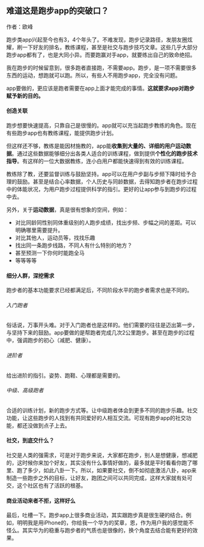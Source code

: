 难道这是跑步app的突破口？
---
作者：欧峰

跑步类app兴起至今也有3，4个年头了。不难发现，跑步记录路径，发朋友圈炫耀，刷一下好友的排名，教练课程，甚至是社交与跑步技巧文章。这些几乎大部分跑步app都有了，也是大同小异。而要跑赢对手app，就要练出自己的致命绝招。

我在跑步的时候留意到，很多跑者直接跑，不需要app。跑步，是一项不需要很多东西的运动，想跑就可以跑。所以，有些人不用跑步app，完全没有问题。

app要做的，更应该是跑者需要在app上面才能完成的事情。**这就要求app对跑步赋予新的目的。**

#### 创造关联

跑步想要快速提高，只靠自己是很慢的。app就可以充当起跑步教练的角色。现在有些跑步app也有教练课程，能提供跑步计划。

但这样还不够，教练是能因材施教的，app能**收集到大量的、详细的用户运动数据**。通过这些数据能够细分出各类人适合的训练课程，做到提供**个性化的跑步技术指导**。有这样的一位大数据教练，连小白用户都能快速得到有效的训练课程。

教练除了教，还要监督训练与鼓励坚持。app可以在用户步副与步频下降时给予合理的鼓励。甚至是结合心率数据，个人历史与同龄数据，去得知跑步者在跑步过程中的体能状况，为用户跑步过程提供科学的指引。更好的让app参与到跑步的过程中去。

另外，关于**运动数据**，真是很有想象的空间，例如：
- 对比同龄同性别同体重级别的人跑步成绩，找出步频、步幅之间的差距。可以明确哪里需要提升。
- 对比其他人，运动员等，找找乐趣
- 找出同一条跑步线路，不同人有什么特别的地方？
- 甚至预测一下你何时能跑全马
- 等等等等

#### 细分人群，深挖需求

跑步者的基本功能要求已经都满足后，不同阶段水平的跑步者需求也是不同的。

###### 入门跑者
俗话说，万事开头难。对于入门跑者也是这样的。他们需要的往往是迈出第一步，与坚持下来的鼓励。app要做的是帮跑者完成几次2公里跑步。甚至在跑步的过程中，强调跑步的初心（减肥、健康）。

###### 进阶者
给出进阶的指引。姿势、跑鞋、心理都是需要的。

###### 中级、高级跑者
合适的训练计划，新的跑步方式等。让中级跑者体会到更多不同的跑步乐趣。社交功能，让这些跑步的人找到有共同爱好的人相互交流。可现有跑步app的社交功能，都还没做到点子上去。

#### 社交，到底交什么？
社交是人类的强需求，可是对于跑步来说，大家都在跑步，别人是想健康，想减肥的，这时候你来加个好友，其实没有什么事情好做的，最多就是平时看看你跑了哪里、跑了多少，如此八卦一下。所以，如果要社交，倒不如彻底激活八卦，app来制造一些跑步之外的目标，让好友，跑团之间可以共同完成，这样大家就有处可交，这个社区也有了活跃的根基。

#### 商业活动来者不拒，这样好么
最后，吐槽一下。跑步app上很多商业活动，其实跟跑步真是很生硬的结合。例如，明明我是用iPhone的，你给我一个华为的奖章，恩，作为用户我的感觉能不怪么。其实华为的稳重与跑步者的气质也是很像的，换个角度去结合能有更好的效果。